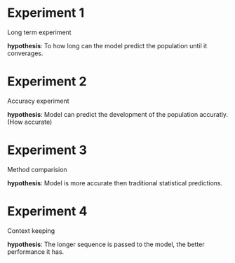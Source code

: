 # Experiment 1

Long term experiment

**hypothesis**: To how long can the model predict the population until it converages.

# Experiment 2

Accuracy experiment

**hypothesis**: Model can predict the development of the population accuratly.(How accurate)

# Experiment 3

Method comparision

**hypothesis**: Model is more accurate then traditional statistical predictions.

# Experiment 4

Context keeping

**hypothesis**: The longer sequence is passed to the model, the better performance it has.